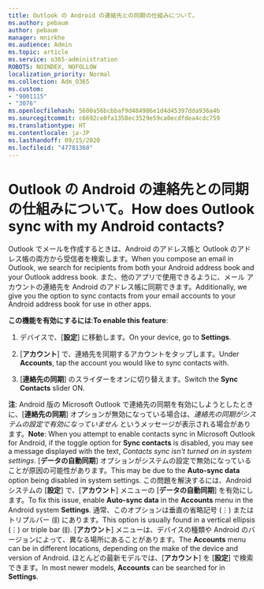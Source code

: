 ```yaml
---
title: Outlook の Android の連絡先との同期の仕組みについて。
ms.author: pebaum
author: pebaum
manager: mnirkhe
ms.audience: Admin
ms.topic: article
ms.service: o365-administration
ROBOTS: NOINDEX, NOFOLLOW
localization_priority: Normal
ms.collection: Adm_O365
ms.custom:
- "9001115"
- "3076"
ms.openlocfilehash: 5600a56bcbbaf9d484986e1d4d45397dda936a4b
ms.sourcegitcommit: c6692ce0fa1358ec3529e59ca0ecdfdea4cdc759
ms.translationtype: HT
ms.contentlocale: ja-JP
ms.lasthandoff: 09/15/2020
ms.locfileid: "47781360"
---
```

# <a name="how-does-outlook-sync-with-my-android-contacts"></a><span data-ttu-id="b2c55-102">Outlook の Android の連絡先との同期の仕組みについて。</span><span class="sxs-lookup"><span data-stu-id="b2c55-102">How does Outlook sync with my Android contacts?</span></span>

<span data-ttu-id="b2c55-103">Outlook でメールを作成するときは、Android のアドレス帳と Outlook のアドレス帳の両方から受信者を検索します。</span><span class="sxs-lookup"><span data-stu-id="b2c55-103">When you compose an email in Outlook, we search for recipients from both your Android address book and your Outlook address book.</span></span> <span data-ttu-id="b2c55-104">また、他のアプリで使用できるように、メール アカウントの連絡先を Android のアドレス帳に同期できます。</span><span class="sxs-lookup"><span data-stu-id="b2c55-104">Additionally, we give you the option to sync contacts from your email accounts to your Android address book for use in other apps.</span></span> 
 
<span data-ttu-id="b2c55-105">**この機能を有効にするには**:</span><span class="sxs-lookup"><span data-stu-id="b2c55-105">**To enable this feature**:</span></span>
 
1. <span data-ttu-id="b2c55-106">デバイスで、[**設定**] に移動します。</span><span class="sxs-lookup"><span data-stu-id="b2c55-106">On your device, go to **Settings**.</span></span>

2. <span data-ttu-id="b2c55-107">[**アカウント**] で、連絡先を同期するアカウントをタップします。</span><span class="sxs-lookup"><span data-stu-id="b2c55-107">Under **Accounts**, tap the account you would like to sync contacts with.</span></span>

3. <span data-ttu-id="b2c55-108">[**連絡先の同期**] のスライダーをオンに切り替えます。</span><span class="sxs-lookup"><span data-stu-id="b2c55-108">Switch the **Sync Contacts** slider ON.</span></span>
 
<span data-ttu-id="b2c55-109">**注**: Android 版の Microsoft Outlook で連絡先の同期を有効にしようとしたときに、[**連絡先の同期**] オプションが無効になっている場合は、*連絡先の同期がシステムの設定で有効になっていません* というメッセージが表示される場合があります。</span><span class="sxs-lookup"><span data-stu-id="b2c55-109">**Note**: When you attempt to enable contacts sync in Microsoft Outlook for Android, if the toggle option for **Sync contacts** is disabled, you may see a message displayed with the text, *Contacts sync isn't turned on in system settings*.</span></span> <span data-ttu-id="b2c55-110">[**データの自動同期**] オプションがシステムの設定で無効になっていることが原因の可能性があります。</span><span class="sxs-lookup"><span data-stu-id="b2c55-110">This may be due to the **Auto-sync data** option being disabled in system settings.</span></span> <span data-ttu-id="b2c55-111">この問題を解決するには、Android システムの [**設定**] で、[**アカウント**] メニューの [**データの自動同期**] を有効にします。</span><span class="sxs-lookup"><span data-stu-id="b2c55-111">To fix this issue, enable  **Auto-sync data** in the  **Accounts** menu in the Android system  **Settings**.</span></span> <span data-ttu-id="b2c55-112">通常、このオプションは垂直の省略記号 (⋮) またはトリプルバー (⫼) にあります。</span><span class="sxs-lookup"><span data-stu-id="b2c55-112">This option is usually found in a vertical ellipsis (⋮) or triple bar (⫼).</span></span> <span data-ttu-id="b2c55-113">[**アカウント**] メニューは、デバイスの種類や Android のバージョンによって、異なる場所にあることがあります。</span><span class="sxs-lookup"><span data-stu-id="b2c55-113">The  **Accounts** menu can be in different locations, depending on the make of the device and version of Android.</span></span> <span data-ttu-id="b2c55-114">ほとんどの最新モデルでは、[**アカウント**] を [**設定**] で検索できます。</span><span class="sxs-lookup"><span data-stu-id="b2c55-114">In most newer models, **Accounts** can be searched for in **Settings**.</span></span>